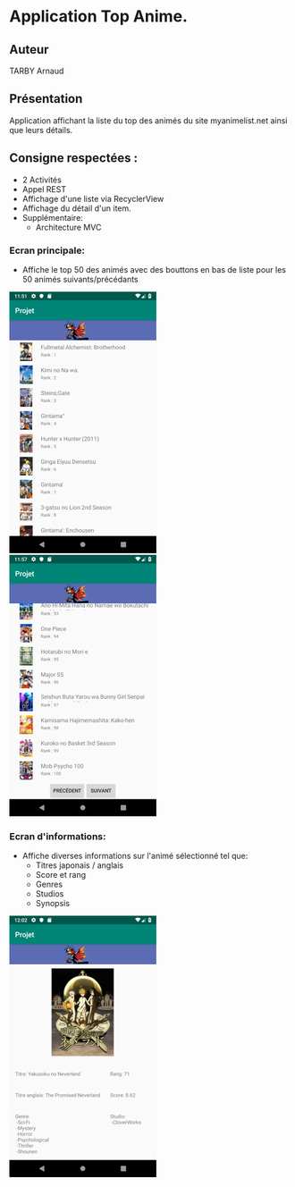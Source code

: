 # Application Top Anime.

## Auteur
 TARBY Arnaud
 
## Présentation

Application affichant la liste du top des animés du site myanimelist.net ainsi que leurs détails.

## Consigne respectées : 

- 2 Activités
- Appel REST
- Affichage d'une liste via RecyclerView
- Affichage du détail d'un item.
- Supplémentaire:
	- Architecture MVC

### Ecran principale:

- Affiche le top 50 des animés avec des bouttons en bas de liste pour les 50 animés suivants/précédants

<img src="img_readme/Main.png" alt="liste">   <img src="img_readme/boutons.png" alt="boutons">

### Ecran d'informations:

- Affiche diverses informations sur l'animé sélectionné tel que:
	- Titres japonais / anglais
	- Score et rang
	- Genres
	- Studios
	- Synopsis

<img src="img_readme/infos.png" alt="détail">

